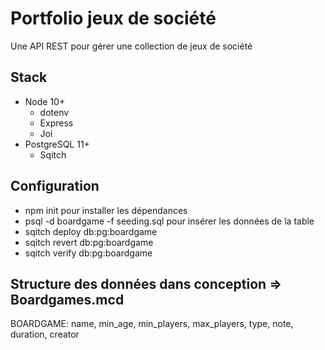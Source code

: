 # Portfolio jeux de société

Une API REST pour gérer une collection de jeux de société

## Stack

- Node 10+
  - dotenv 
  - Express
  - Joi
- PostgreSQL 11+
  - Sqitch

## Configuration

- npm init pour installer les dépendances 
- psql -d boardgame -f seeding.sql pour insérer les données de la table
- sqitch deploy db:pg:boardgame
- sqitch revert db:pg:boardgame
- sqitch verify db:pg:boardgame

## Structure des données dans conception => Boardgames.mcd

BOARDGAME: name, min_age, min_players, max_players, type, note, duration, creator
